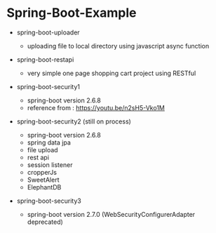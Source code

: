 # Spring-Boot-Example

* spring-boot-uploader
  * uploading file to local directory using javascript async function

* spring-boot-restapi
  * very simple one page shopping cart project using RESTful

* spring-boot-security1
  * spring-boot version 2.6.8
  * reference from : https://youtu.be/n2sH5-Vko1M

* spring-boot-security2 (still on process)
  * spring-boot version 2.6.8
  * spring data jpa    
  * file upload
  * rest api
  * session listener
  * cropperJs
  * SweetAlert
  * ElephantDB

* spring-boot-security3
  * spring-boot version 2.7.0 (WebSecurityConfigurerAdapter deprecated)
